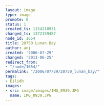 ```yaml
---
layout: image
type: image
promote: 0
status: 1
created_ts: 1154210931
changed_ts: 1372159487
node_id: 1654
title: 20750 Lunan Bay
author: anj
created: '2006-07-29'
changed: '2013-06-25'
redirect_from:
- "/node/1654/"
permalink: "/2006/07/29/20750_lunan_bay/"
tags:
- Eilidh
images:
- src: image/images/IMG_0939.JPG
  name: IMG_0939.JPG
---
```



